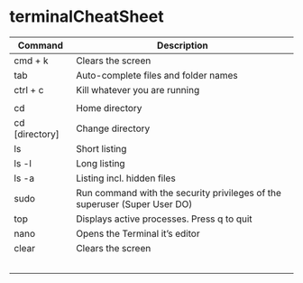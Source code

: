 # terminalCheatSheet

|Command|Description|
| --- | --- |
|cmd + k|Clears the screen|
|tab|Auto-complete files and folder names|
|ctrl + c|Kill whatever you are running|
|||
|cd|Home directory|
|cd [directory]|Change directory|
|ls|Short listing|
|ls -l|Long listing|
|ls -a|Listing incl. hidden files|
|sudo|Run command with the security privileges of the superuser (Super User DO)|
|top|Displays active processes. Press q to quit|
|nano|Opens the Terminal it’s editor|
|clear|Clears the screen|
|||
|||
|||
|||
|||

